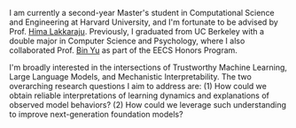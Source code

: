 I am currently a second-year Master's student in Computational Science and Engineering at Harvard University, and I'm fortunate to be advised by Prof. [Hima Lakkaraju](https://himalakkaraju.github.io). Previously, I graduated from UC Berkeley with a double major in Computer Science and Psychology, where I also collaborated Prof. [Bin Yu](https://binyu.stat.berkeley.edu/) as part of the EECS Honors Program. 

I'm broadly interested in the intersections of Trustworthy Machine Learning, Large Language Models, and Mechanistic Interpretability. The two overarching research questions I aim to address are:
(1) How could we obtain reliable interpretations of learning dynamics and explanations of observed model behaviors?
(2) How could we leverage such understanding to improve next-generation foundation models?

